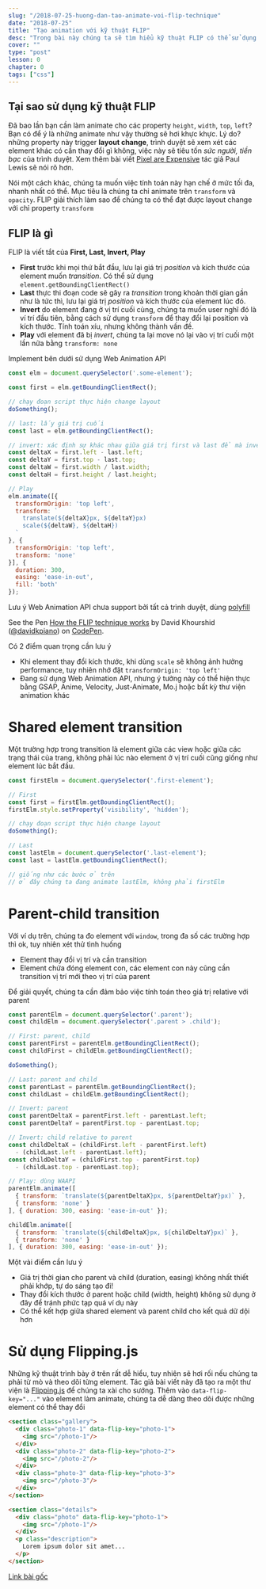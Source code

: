 ```yaml
---
slug: "/2018-07-25-huong-dan-tao-animate-voi-flip-technique"
date: "2018-07-25"
title: "Tạo animation với kỹ thuật FLIP"
desc: "Trong bài này chúng ta sẽ tìm hiểu kỹ thuật FLIP có thể sử dụng để animate position và kích thước của bất kỳ DOM element nào"
cover: ""
type: "post"
lesson: 0
chapter: 0
tags: ["css"]
---
```


## Tại sao sử dụng kỹ thuật FLIP

Đã bao lần bạn cần làm animate cho các property `height`, `width`, `top`, `left`? Bạn có để ý là những animate như vậy thường sẽ hơi khực khực. Lý do? những property này trigger **layout change**, trình duyệt sẽ xem xét các element khác có cần thay đổi gì không, việc này sẽ tiêu tốn *sức người, tiền bạc* của trình duyệt. Xem thêm bài viết [Pixel are Expensive](https://aerotwist.com/blog/pixels-are-expensive/) tác giả Paul Lewis sẽ nói rõ hơn.

Nói một cách khác, chúng ta muốn việc tính toán này hạn chế ở mức tối đa, nhanh nhất có thể. Mục tiêu là chúng ta chỉ animate trên `transform` và `opacity`. FLIP giải thích làm sao để chúng ta có thể đạt được layout change với chỉ property `transform`

## FLIP là gì

FLIP là viết tắt của **First, Last, Invert, Play**

- **First** trước khi mọi thứ bắt đầu, lưu lại giá trị *position* và kích thước của element muốn *transition*. Có thể sử dụng `element.getBoundingClientRect()`
- **Last** thực thi đoạn code sẽ gây ra *transition* trong khoản thời gian gần như là tức thì, lưu lại giá trị *position* và kích thước của element lúc đó.
- **Invert** do element đang ở vị trí cuối cùng, chúng ta muốn user nghĩ đó là ví trí đầu tiên, bằng cách sử dụng `transform` để thay đổi lại position và kích thước. Tính toán xíu, nhưng không thành vấn đề.
- **Play** với element đã bị *invert*, chúng ta lại move nó lại vào vị trí cuối một lần nữa bằng `transform: none`

Implement bên dưới sử dụng Web Animation API

```js
const elm = document.querySelector('.some-element');

const first = elm.getBoundingClientRect();

// chạy đoạn script thực hiện change layout
doSomething();

// last: lấy giá trị cuối
const last = elm.getBoundingClientRect();

// invert: xác định sự khác nhau giữa giá trị first và last để mà invert
const deltaX = first.left - last.left;
const deltaY = first.top - last.top;
const deltaW = first.width / last.width;
const deltaH = first.height / last.height;

// Play
elm.animate([{
  transformOrigin: 'top left',
  transform: `
    translate(${deltaX}px, ${deltaY}px)
    scale(${deltaW}, ${deltaH})
  `
}, {
  transformOrigin: 'top left',
  transform: 'none'
}], {
  duration: 300,
  easing: 'ease-in-out',
  fill: 'both'
});
```
Lưu ý Web Animation API chưa support bởi tất cả trình duyệt, dùng [polyfill](https://github.com/web-animations/web-animations-js)


<p data-height="265" data-theme-id="0" data-slug-hash="EbwrQQ" data-default-tab="css,result" data-user="davidkpiano" data-pen-title="How the FLIP technique works" class="codepen">See the Pen <a href="https://codepen.io/davidkpiano/pen/EbwrQQ/">How the FLIP technique works</a> by David Khourshid (<a href="https://codepen.io/davidkpiano">@davidkpiano</a>) on <a href="https://codepen.io">CodePen</a>.</p>
<script async src="https://static.codepen.io/assets/embed/ei.js"></script>

Có 2 điểm quan trọng cần lưu ý

- Khi element thay đổi kích thước, khi dùng `scale` sẽ không ảnh hưởng performance, tuy nhiên nhớ đặt `transformOrigin: 'top left'`
- Đang sử dụng Web Animation API, nhưng ý tưởng này có thể hiện thực bằng GSAP, Anime, Velocity, Just-Animate, Mo.j hoặc bất kỳ thư viện animation khác

#  Shared element transition

Một trường hợp trong transition là element giữa các view hoặc giữa các trạng thái của trang, không phải lúc nào element ở vị trí cuối cũng giống như element lúc bắt đầu.

```js
const firstElm = document.querySelector('.first-element');

// First
const first = firstElm.getBoundingClientRect();
firstElm.style.setProperty('visibility', 'hidden');

// chạy đoạn script thực hiện change layout
doSomething();

// Last
const lastElm = document.querySelector('.last-element');
const last = lastElm.getBoundingClientRect();

// giống như các bước ở trên
// ở đây chúng ta đang animate lastElm, không phải firstElm
```

# Parent-child transition

Với ví dụ trên, chúng ta đo element với `window`, trong đa số các trường hợp thì ok, tuy nhiên xét thử tình huống

- Element thay đổi vị trí và cần transition
- Element chứa đóng element con, các element con này cũng cần transition vị trí mới theo vị trí của parent

Để giải quyết, chúng ta cần đảm bảo việc tính toán theo giá trị relative với parent

```js
const parentElm = document.querySelector('.parent');
const childElm = document.querySelector('.parent > .child');

// First: parent, child
const parentFirst = parentElm.getBoundingClientRect();
const childFirst = childElm.getBoundingClientRect();

doSomething();

// Last: parent and child
const parentLast = parentElm.getBoundingClientRect();
const childLast = childElm.getBoundingClientRect();

// Invert: parent
const parentDeltaX = parentFirst.left - parentLast.left;
const parentDeltaY = parentFirst.top - parentLast.top;

// Invert: child relative to parent
const childDeltaX = (childFirst.left - parentFirst.left)
  - (childLast.left - parentLast.left);
const childDeltaY = (childFirst.top - parentFirst.top)
  - (childLast.top - parentLast.top);

// Play: dùng WAAPI
parentElm.animate([
  { transform: `translate(${parentDeltaX}px, ${parentDeltaY}px)` },
  { transform: 'none' }
], { duration: 300, easing: 'ease-in-out' });

childElm.animate([
  { transform: `translate(${childDeltaX}px, ${childDeltaY}px)` },
  { transform: 'none' }
], { duration: 300, easing: 'ease-in-out' });
```

Một vài điểm cần lưu ý
- Giá trị thời gian cho parent và child (duration, easing) không nhất thiết phải khớp, tự do sáng tạo đi!
- Thay đổi kích thước ở parent hoặc child (width, height) không sử dụng ở đây để tránh phức tạp quá ví dụ này
- Có thể kết hợp giữa shared element và parent child cho kết quả dữ dội hơn

# Sử dụng Flipping.js

Những kỹ thuật trình bày ở trên rất dễ hiểu, tuy nhiên sẽ hơi rối nếu chúng ta phải từ mò và theo dõi từng element. Tác giả bài viết này đã tạo ra một thư viện là [Flipping.js](https://github.com/davidkpiano/flipping) để chúng ta xài cho sướng. Thêm vào `data-flip-key="..."` vào element làm animate, chúng ta dễ dàng theo dõi được những element có thể thay đổi

```html
<section class="gallery">
  <div class="photo-1" data-flip-key="photo-1">
    <img src="/photo-1"/>
  </div>
  <div class="photo-2" data-flip-key="photo-2">
    <img src="/photo-2"/>
  </div>
  <div class="photo-3" data-flip-key="photo-3">
    <img src="/photo-3"/>
  </div>
</section>
```

```html
<section class="details">
  <div class="photo" data-flip-key="photo-1">
    <img src="/photo-1"/>
  </div>
  <p class="description">
    Lorem ipsum dolor sit amet...
  </p>
</section>
```

[Link bài gốc](https://css-tricks.com/animating-layouts-with-the-flip-technique/)
